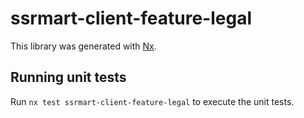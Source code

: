 # ssrmart-client-feature-legal

This library was generated with [Nx](https://nx.dev).

## Running unit tests

Run `nx test ssrmart-client-feature-legal` to execute the unit tests.
